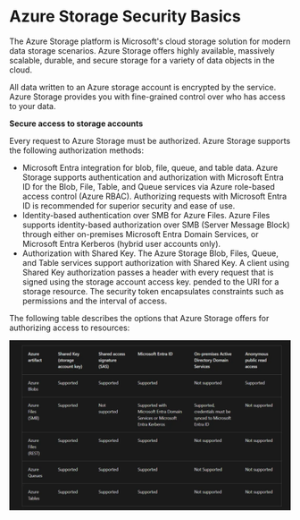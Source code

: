 # Azure Storage Security Basics

The Azure Storage platform is Microsoft's cloud storage solution for modern data storage scenarios. Azure Storage offers highly available, massively scalable, durable, and secure storage for a variety of data objects in the cloud.

All data written to an Azure storage account is encrypted by the service. Azure Storage provides you with fine-grained control over who has access to your data.

**Secure access to storage accounts**

Every request to Azure Storage must be authorized. Azure Storage supports the following authorization methods:

- Microsoft Entra integration for blob, file, queue, and table data. Azure Storage supports authentication and authorization with Microsoft Entra ID for the Blob, File, Table, and Queue services via Azure role-based access control (Azure RBAC). Authorizing requests with Microsoft Entra ID is recommended for superior security and ease of use.
- Identity-based authentication over SMB for Azure Files. Azure Files supports identity-based authorization over SMB (Server Message Block) through either on-premises Microsoft Entra Domain Services, or Microsoft Entra Kerberos (hybrid user accounts only).
- Authorization with Shared Key. The Azure Storage Blob, Files, Queue, and Table services support authorization with Shared Key. A client using Shared Key authorization passes a header with every request that is signed using the storage account access key. pended to the URI for a storage resource. The security token encapsulates constraints such as permissions and the interval of access.

The following table describes the options that Azure Storage offers for authorizing access to resources:

![azure-storage-security-basics](/public/images/azure-storage-security-basics.png)
